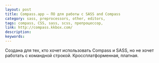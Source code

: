 ```yaml
---
layout: post
title: Compass.app — ПО для работы с SASS and Compass
category: sass, preprocessors, other, editors, 
tags: compass, CSS, sass, scss, препроцессор, 
link: http://compass.kkbox.com/
description: 
keywords: 
---
```


<p>Создана для тех, кто хочет использовать Compass и SASS, но не хочет работать с командной строкой. Кроссплатформенная, платная.</p>
